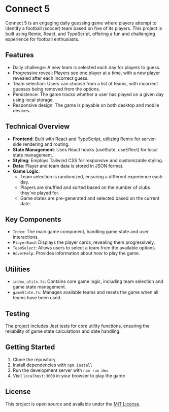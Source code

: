 # Connect 5

Connect 5 is an engaging daily guessing game where players attempt to identify a football (soccer) team based on five of its players. This project is built using Remix, React, and TypeScript, offering a fun and challenging experience for football enthusiasts.

## Features

- Daily challenge: A new team is selected each day for players to guess.
- Progressive reveal: Players see one player at a time, with a new player revealed after each incorrect guess.
- Team selection: Users can choose from a list of teams, with incorrect guesses being removed from the options.
- Persistence: The game tracks whether a user has played on a given day using local storage.
- Responsive design: The game is playable on both desktop and mobile devices.

## Technical Overview

- **Frontend**: Built with React and TypeScript, utilizing Remix for server-side rendering and routing.
- **State Management**: Uses React hooks (useState, useEffect) for local state management.
- **Styling**: Employs Tailwind CSS for responsive and customizable styling.
- **Data**: Player and team data is stored in JSON format.
- **Game Logic**:
  - Team selection is randomized, ensuring a different experience each day.
  - Players are shuffled and sorted based on the number of clubs they've played for.
  - Game states are pre-generated and selected based on the current date.

## Key Components

- `Index`: The main game component, handling game state and user interactions.
- `PlayerBand`: Displays the player cards, revealing them progressively.
- `TeamSelect`: Allows users to select a team from the available options.
- `HoverHelp`: Provides information about how to play the game.

## Utilities

- `index_utils.ts`: Contains core game logic, including team selection and game state management.
- `gameState.ts`: Manages available teams and resets the game when all teams have been used.

## Testing

The project includes Jest tests for core utility functions, ensuring the reliability of game state calculations and date handling.

## Getting Started

1. Clone the repository
2. Install dependencies with `npm install`
3. Run the development server with `npm run dev`
4. Visit `localhost:3000` in your browser to play the game

## License

This project is open source and available under the [MIT License](LICENSE).
